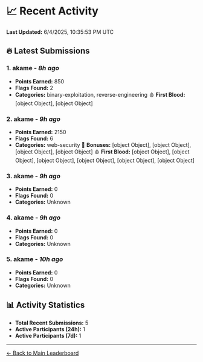 # 📈 Recent Activity

**Last Updated:** 6/4/2025, 10:35:53 PM UTC

## 🔥 Latest Submissions

### 1. akame - *8h ago*
- **Points Earned:** 850
- **Flags Found:** 2
- **Categories:** binary-exploitation, reverse-engineering 🩸 **First Blood:** [object Object], [object Object]

### 2. akame - *9h ago*
- **Points Earned:** 2150
- **Flags Found:** 6
- **Categories:** web-security 🎯 **Bonuses:** [object Object], [object Object], [object Object], [object Object] 🩸 **First Blood:** [object Object], [object Object], [object Object], [object Object], [object Object], [object Object]

### 3. akame - *9h ago*
- **Points Earned:** 0
- **Flags Found:** 0
- **Categories:** Unknown

### 4. akame - *9h ago*
- **Points Earned:** 0
- **Flags Found:** 0
- **Categories:** Unknown

### 5. akame - *10h ago*
- **Points Earned:** 0
- **Flags Found:** 0
- **Categories:** Unknown

## 📊 Activity Statistics

- **Total Recent Submissions:** 5
- **Active Participants (24h):** 1
- **Active Participants (7d):** 1

---
[← Back to Main Leaderboard](README.md)
